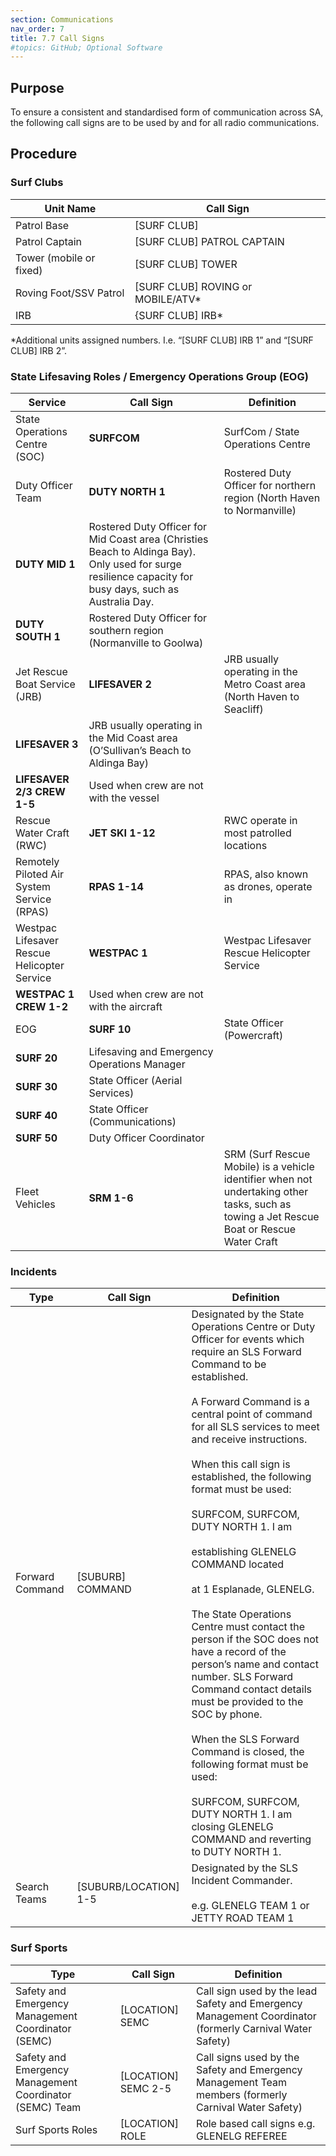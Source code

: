 ```yaml
---
section: Communications
nav_order: 7
title: 7.7 Call Signs
#topics: GitHub; Optional Software
---
```


## Purpose

To ensure a consistent and standardised form of communication across SA, the following call signs are to be used by and for all radio communications.

## Procedure

### Surf Clubs

| **Unit Name** | **Call Sign** |
| --- | --- |
| Patrol Base | \[SURF CLUB\] |
| Patrol Captain | \[SURF CLUB\] PATROL CAPTAIN |
| Tower (mobile or fixed) | \[SURF CLUB\] TOWER |
| Roving Foot/SSV Patrol | \[SURF CLUB\] ROVING or MOBILE/ATV\* |
| IRB | {SURF CLUB\] IRB\* |

\*Additional units assigned numbers. I.e. “\[SURF CLUB\] IRB 1” and “\[SURF CLUB\] IRB 2”.

### State Lifesaving Roles / Emergency Operations Group (EOG)

| **Service** | **Call Sign** | **Definition** |
| --- | --- | --- |
| State Operations Centre (SOC) | **SURFCOM** | SurfCom / State Operations Centre |
| Duty Officer Team | **DUTY NORTH 1** | Rostered Duty Officer for northern region (North Haven to Normanville) |
| **DUTY MID 1** | Rostered Duty Officer for Mid Coast area (Christies Beach to Aldinga Bay). Only used for surge resilience capacity for busy days, such as Australia Day. |
| **DUTY SOUTH 1** | Rostered Duty Officer for southern region (Normanville to Goolwa) |
| Jet Rescue Boat Service (JRB) | **LIFESAVER 2** | JRB usually operating in the Metro Coast area (North Haven to Seacliff) |
| **LIFESAVER 3** | JRB usually operating in the Mid Coast area (O’Sullivan’s Beach to Aldinga Bay) |
| **LIFESAVER 2/3 CREW 1-5** | Used when crew are not with the vessel |
| Rescue Water Craft (RWC) | **JET SKI 1-12** | RWC operate in most patrolled locations |
| Remotely Piloted Air System Service (RPAS) | **RPAS 1-14** | RPAS, also known as drones, operate in |
| Westpac Lifesaver Rescue Helicopter Service | **WESTPAC 1** | Westpac Lifesaver Rescue Helicopter Service |
| **WESTPAC 1 CREW 1-2** | Used when crew are not with the aircraft |
| EOG | **SURF 10** | State Officer (Powercraft) |
| **SURF 20** | Lifesaving and Emergency Operations Manager |
| **SURF 30** | State Officer (Aerial Services) |
| **SURF 40** | State Officer (Communications) |
| **SURF 50** | Duty Officer Coordinator |
| Fleet Vehicles | **SRM 1-6** | SRM (Surf Rescue Mobile) is a vehicle identifier when not undertaking other tasks, such as towing a Jet Rescue Boat or Rescue Water Craft |

### Incidents

| **Type** | **Call Sign** | **Definition** |
| --- | --- | --- |
| Forward Command | \[SUBURB\] COMMAND | Designated by the State Operations Centre or Duty Officer for events which require an SLS Forward Command to be established.<br><br>A Forward Command is a central point of command for all SLS services to meet and receive instructions.<br><br>When this call sign is established, the following format must be used:<br><br>SURFCOM, SURFCOM, DUTY NORTH 1. I am<br><br>establishing GLENELG COMMAND located<br><br>at 1 Esplanade, GLENELG.<br><br>The State Operations Centre must contact the person if the SOC does not have a record of the person’s name and contact number. SLS Forward Command contact details must be provided to the SOC by phone.<br><br>When the SLS Forward Command is closed, the following format must be used:<br><br>SURFCOM, SURFCOM, DUTY NORTH 1. I am closing GLENELG COMMAND and reverting to DUTY NORTH 1. |
| Search Teams | \[SUBURB/LOCATION\] 1-5 | Designated by the SLS Incident Commander.<br><br>e.g. GLENELG TEAM 1 or JETTY ROAD TEAM 1 |

### Surf Sports

| **Type** | **Call Sign** | **Definition** |
| --- | --- | --- |
| Safety and Emergency Management Coordinator (SEMC) | \[LOCATION\] SEMC | Call sign used by the lead Safety and Emergency Management Coordinator (formerly Carnival Water Safety) |
| Safety and Emergency Management Coordinator (SEMC) Team | \[LOCATION\] SEMC 2-5 | Call signs used by the Safety and Emergency Management Team members (formerly Carnival Water Safety) |
| Surf Sports Roles | \[LOCATION\] ROLE | Role based call signs e.g. GLENELG REFEREE |